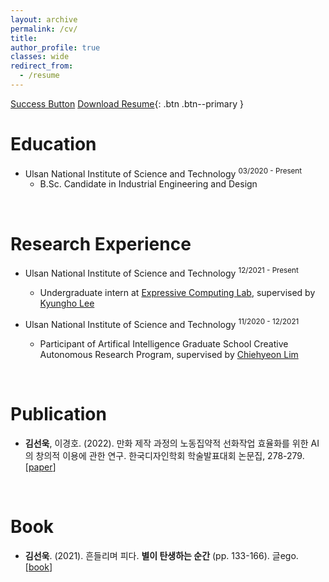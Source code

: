 ```yaml
---
layout: archive
permalink: /cv/
title: 
author_profile: true
classes: wide
redirect_from:
  - /resume
---
```

<a href="#" class="btn--primary">Success Button</a>
[Download Resume](#){: .btn .btn--primary }

Education
======
* Ulsan National Institute of Science and Technology <sup>03/2020 - Present</sup>
  * B.Sc. Candidate in Industrial Engineering and Design
<br/>

Research Experience
======
* Ulsan National Institute of Science and Technology <sup>12/2021 - Present</sup>
  * Undergraduate intern at [Expressive Computing Lab](https://www.klee141.com/), supervised by [Kyungho Lee](https://research.unist.ac.kr/post-research/%EC%9D%B4%EA%B2%BD%ED%98%B8-expc-lab/?eng)

* Ulsan National Institute of Science and Technology <sup>11/2020 - 12/2021</sup>
  * Participant of Artifical Intelligence Graduate School Creative Autonomous Research Program, supervised by [Chiehyeon Lim](https://research.unist.ac.kr/post-research/%ec%9e%84%ec%b9%98%ed%98%84_service-engineering-knowledge-discovery/?eng)
<br/>

Publication
======
* **김선욱**, 이경호. (2022). 만화 제작 과정의 노동집약적 선화작업 효율화를 위한 AI의 창의적 이용에 관한 연구. 한국디자인학회 학술발표대회 논문집, 278-279. [[paper](https://www.dbpia.co.kr/journal/articleDetail?nodeId=NODE11073042)]
<br/>

Book
======
* **김선욱**. (2021). 흔들리며 피다. **별이 탄생하는 순간** (pp. 133-166). 글ego. [[book](https://www.aladin.co.kr/shop/wproduct.aspx?ItemId=272558882)]